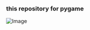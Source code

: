 ### this repository for pygame



![Image](https://static.pipk.top/api/public/images/4474703103845936.png)